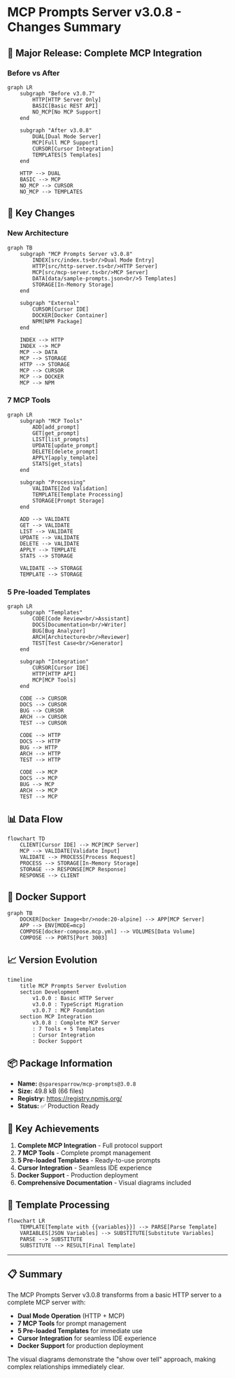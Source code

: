 # MCP Prompts Server v3.0.8 - Changes Summary

## 🎉 Major Release: Complete MCP Integration

### Before vs After

```mermaid
graph LR
    subgraph "Before v3.0.7"
        HTTP[HTTP Server Only]
        BASIC[Basic REST API]
        NO_MCP[No MCP Support]
    end
    
    subgraph "After v3.0.8"
        DUAL[Dual Mode Server]
        MCP[Full MCP Support]
        CURSOR[Cursor Integration]
        TEMPLATES[5 Templates]
    end
    
    HTTP --> DUAL
    BASIC --> MCP
    NO_MCP --> CURSOR
    NO_MCP --> TEMPLATES
```

## 🔧 Key Changes

### New Architecture

```mermaid
graph TB
    subgraph "MCP Prompts Server v3.0.8"
        INDEX[src/index.ts<br/>Dual Mode Entry]
        HTTP[src/http-server.ts<br/>HTTP Server]
        MCP[src/mcp-server.ts<br/>MCP Server]
        DATA[data/sample-prompts.json<br/>5 Templates]
        STORAGE[In-Memory Storage]
    end
    
    subgraph "External"
        CURSOR[Cursor IDE]
        DOCKER[Docker Container]
        NPM[NPM Package]
    end
    
    INDEX --> HTTP
    INDEX --> MCP
    MCP --> DATA
    MCP --> STORAGE
    HTTP --> STORAGE
    MCP --> CURSOR
    MCP --> DOCKER
    MCP --> NPM
```

### 7 MCP Tools

```mermaid
graph LR
    subgraph "MCP Tools"
        ADD[add_prompt]
        GET[get_prompt]
        LIST[list_prompts]
        UPDATE[update_prompt]
        DELETE[delete_prompt]
        APPLY[apply_template]
        STATS[get_stats]
    end
    
    subgraph "Processing"
        VALIDATE[Zod Validation]
        TEMPLATE[Template Processing]
        STORAGE[Prompt Storage]
    end
    
    ADD --> VALIDATE
    GET --> VALIDATE
    LIST --> VALIDATE
    UPDATE --> VALIDATE
    DELETE --> VALIDATE
    APPLY --> TEMPLATE
    STATS --> STORAGE
    
    VALIDATE --> STORAGE
    TEMPLATE --> STORAGE
```

### 5 Pre-loaded Templates

```mermaid
graph LR
    subgraph "Templates"
        CODE[Code Review<br/>Assistant]
        DOCS[Documentation<br/>Writer]
        BUG[Bug Analyzer]
        ARCH[Architecture<br/>Reviewer]
        TEST[Test Case<br/>Generator]
    end
    
    subgraph "Integration"
        CURSOR[Cursor IDE]
        HTTP[HTTP API]
        MCP[MCP Tools]
    end
    
    CODE --> CURSOR
    DOCS --> CURSOR
    BUG --> CURSOR
    ARCH --> CURSOR
    TEST --> CURSOR
    
    CODE --> HTTP
    DOCS --> HTTP
    BUG --> HTTP
    ARCH --> HTTP
    TEST --> HTTP
    
    CODE --> MCP
    DOCS --> MCP
    BUG --> MCP
    ARCH --> MCP
    TEST --> MCP
```

## 📊 Data Flow

```mermaid
flowchart TD
    CLIENT[Cursor IDE] --> MCP[MCP Server]
    MCP --> VALIDATE[Validate Input]
    VALIDATE --> PROCESS[Process Request]
    PROCESS --> STORAGE[In-Memory Storage]
    STORAGE --> RESPONSE[MCP Response]
    RESPONSE --> CLIENT
```

## 🐳 Docker Support

```mermaid
graph TB
    DOCKER[Docker Image<br/>node:20-alpine] --> APP[MCP Server]
    APP --> ENV[MODE=mcp]
    COMPOSE[docker-compose.mcp.yml] --> VOLUMES[Data Volume]
    COMPOSE --> PORTS[Port 3003]
```

## 📈 Version Evolution

```mermaid
timeline
    title MCP Prompts Server Evolution
    section Development
        v1.0.0 : Basic HTTP Server
        v3.0.0 : TypeScript Migration
        v3.0.7 : MCP Foundation
    section MCP Integration
        v3.0.8 : Complete MCP Server
        : 7 Tools + 5 Templates
        : Cursor Integration
        : Docker Support
```

## 📦 Package Information

- **Name:** `@sparesparrow/mcp-prompts@3.0.8`
- **Size:** 49.8 kB (66 files)
- **Registry:** https://registry.npmjs.org/
- **Status:** ✅ Production Ready

## 🎯 Key Achievements

1. **Complete MCP Integration** - Full protocol support
2. **7 MCP Tools** - Complete prompt management
3. **5 Pre-loaded Templates** - Ready-to-use prompts
4. **Cursor Integration** - Seamless IDE experience
5. **Docker Support** - Production deployment
6. **Comprehensive Documentation** - Visual diagrams included

## 🔄 Template Processing

```mermaid
flowchart LR
    TEMPLATE[Template with {{variables}}] --> PARSE[Parse Template]
    VARIABLES[JSON Variables] --> SUBSTITUTE[Substitute Variables]
    PARSE --> SUBSTITUTE
    SUBSTITUTE --> RESULT[Final Template]
```

---

## 📋 Summary

The MCP Prompts Server v3.0.8 transforms from a basic HTTP server to a complete MCP server with:

- **Dual Mode Operation** (HTTP + MCP)
- **7 MCP Tools** for prompt management
- **5 Pre-loaded Templates** for immediate use
- **Cursor Integration** for seamless IDE experience
- **Docker Support** for production deployment

The visual diagrams demonstrate the "show over tell" approach, making complex relationships immediately clear.
